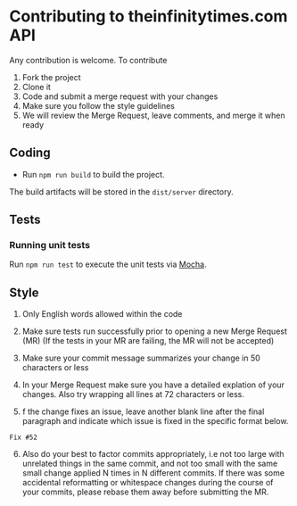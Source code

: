 # Contributing to theinfinitytimes.com API

Any contribution is welcome. To contribute

1.  Fork the project
2.  Clone it
3.  Code and submit a merge request with your changes
4.  Make sure you follow the style guidelines 
5.  We will review the Merge Request, leave comments, and merge it when ready

## Coding

* Run `npm run build` to build the project.

The build artifacts will be stored in the `dist/server` directory.

## Tests

### Running unit tests

Run `npm run test` to execute the unit tests via [Mocha](https://mochajs.org/).


## Style

1. Only English words allowed within the code

2. Make sure tests run successfully prior to opening a new Merge Request (MR) (If the tests in your MR are failing, the MR will not be accepted)

3. Make sure your commit message summarizes your change in 50 characters or less

4. In your Merge Request make sure you have a detailed explation of your changes. Also try wrapping all lines at 72 characters or less.

5. f the change fixes an issue, leave another blank line after the final paragraph and indicate which issue is fixed in the specific format below.

```
Fix #52
```
6. Also do your best to factor commits appropriately, i.e not too large with unrelated things in the same commit, and not too small with the same small 
change applied N times in N different commits. If there was some accidental reformatting or whitespace changes during the course of your commits, 
please rebase them away before submitting the MR.